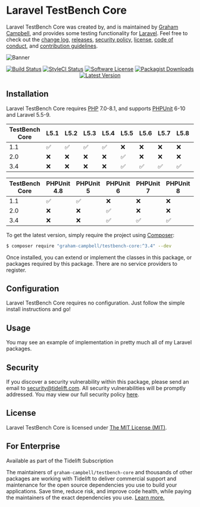Laravel TestBench Core
======================

Laravel TestBench Core was created by, and is maintained by [Graham Campbell](https://github.com/GrahamCampbell), and provides some testing functionality for [Laravel](http://laravel.com). Feel free to check out the [change log](CHANGELOG.md), [releases](https://github.com/GrahamCampbell/Laravel-TestBench-Core/releases), [security policy](https://github.com/GrahamCampbell/Laravel-TestBench-Core/security/policy), [license](LICENSE), [code of conduct](.github/CODE_OF_CONDUCT.md), and [contribution guidelines](.github/CONTRIBUTING.md).

![Banner](https://user-images.githubusercontent.com/2829600/71477508-68a5a600-27e2-11ea-91c9-da343f90b279.png)

<p align="center">
<a href="https://github.com/GrahamCampbell/Laravel-TestBench-Core/actions?query=workflow%3ATests"><img src="https://img.shields.io/github/workflow/status/GrahamCampbell/Laravel-TestBench-Core/Tests?label=Tests&style=flat-square" alt="Build Status"></img></a>
<a href="https://github.styleci.io/repos/37913000"><img src="https://github.styleci.io/repos/37913000/shield" alt="StyleCI Status"></img></a>
<a href="LICENSE"><img src="https://img.shields.io/badge/license-MIT-brightgreen?style=flat-square" alt="Software License"></img></a>
<a href="https://packagist.org/packages/graham-campbell/testbench-core"><img src="https://img.shields.io/packagist/dt/graham-campbell/testbench-core?style=flat-square" alt="Packagist Downloads"></img></a>
<a href="https://github.com/GrahamCampbell/Laravel-TestBench-Core/releases"><img src="https://img.shields.io/github/release/GrahamCampbell/Laravel-TestBench-Core?style=flat-square" alt="Latest Version"></img></a>
</p>


## Installation

Laravel TestBench Core requires [PHP](https://php.net) 7.0-8.1, and supports [PHPUnit](https://phpunit.de/) 6-10 and Laravel 5.5-9.

| TestBench Core | L5.1               | L5.2               | L5.3               | L5.4               | L5.5               | L5.6               | L5.7               | L5.8               | L6                 | L7                 | L8                 | L9                 |
|----------------|--------------------|--------------------|--------------------|--------------------|--------------------|--------------------|--------------------|--------------------|--------------------|--------------------|--------------------|--------------------|
| 1.1            | :white_check_mark: | :white_check_mark: | :white_check_mark: | :white_check_mark: | :x:                | :x:                | :x:                | :x:                | :x:                | :x:                | :x:                | :x:                |
| 2.0            | :x:                | :x:                | :x:                | :x:                | :white_check_mark: | :x:                | :x:                | :x:                | :x:                | :x:                | :x:                | :x:                |
| 3.4            | :x:                | :x:                | :x:                | :x:                | :white_check_mark: | :white_check_mark: | :white_check_mark: | :white_check_mark: | :white_check_mark: | :white_check_mark: | :white_check_mark: | :white_check_mark: |

| TestBench Core | PHPUnit 4.8        | PHPUnit 5          | PHPUnit 6          | PHPUnit 7          | PHPUnit 8          | PHPUnit 9          | PHPUnit 10         |
|----------------|--------------------|--------------------|--------------------|--------------------|--------------------|--------------------|--------------------|
| 1.1            | :white_check_mark: | :white_check_mark: | :x:                | :x:                | :x:                | :x:                | :x:                |
| 2.0            | :x:                | :x:                | :white_check_mark: | :x:                | :x:                | :x:                | :x:                |
| 3.4            | :x:                | :x:                | :white_check_mark: | :white_check_mark: | :white_check_mark: | :white_check_mark: | :white_check_mark: |

To get the latest version, simply require the project using [Composer](https://getcomposer.org):

```bash
$ composer require "graham-campbell/testbench-core:^3.4" --dev
```

Once installed, you can extend or implement the classes in this package, or packages required by this package. There are no service providers to register.


## Configuration

Laravel TestBench Core requires no configuration. Just follow the simple install instructions and go!


## Usage

You may see an example of implementation in pretty much all of my Laravel packages.


## Security

If you discover a security vulnerability within this package, please send an email to security@tidelift.com. All security vulnerabilities will be promptly addressed. You may view our full security policy [here](https://github.com/GrahamCampbell/Laravel-TestBench-Core/security/policy).


## License

Laravel TestBench Core is licensed under [The MIT License (MIT)](LICENSE).


## For Enterprise

Available as part of the Tidelift Subscription

The maintainers of `graham-campbell/testbench-core` and thousands of other packages are working with Tidelift to deliver commercial support and maintenance for the open source dependencies you use to build your applications. Save time, reduce risk, and improve code health, while paying the maintainers of the exact dependencies you use. [Learn more.](https://tidelift.com/subscription/pkg/packagist-graham-campbell-testbench-core?utm_source=packagist-graham-campbell-testbench-core&utm_medium=referral&utm_campaign=enterprise&utm_term=repo)
